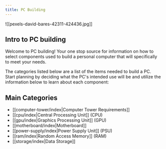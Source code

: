 ```yaml
---
title: PC Building
---
```

![[pexels-david-bares-42311-424436.jpg]]
## Intro to PC building

Welcome to PC building! Your one stop source for information on how to select components used to build a personal computer that will specifically to meet your needs.

The categories listed below are a list of the items needed to build a PC. Start planning by deciding what the PC's intended use will be and utilize the information below to learn about each component:

## Main Categories

- [[computer-tower/index|Computer Tower Requirements]]
- [[cpu/index|Central Processing Unit]] (CPU)
- [[gpu/index|Graphics Processing Unit]] (GPU)
- [[motherboard/index|Motherboard]]
- [[power-supply/index|Power Supply Unit]] (PSU)
- [[ram/index|Random Access Memory]] (RAM)
- [[storage/index|Data Storage]]




